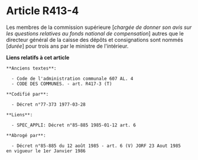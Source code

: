 # Article R413-4

Les membres de la commission supérieure [*chargée de donner son avis sur les questions relatives au fonds national de
compensation*] autres que le directeur général de la caisse des dépôts et consignations sont nommés [*durée*] pour trois ans
par le ministre de l'intérieur.

**Liens relatifs à cet article**

	**Anciens textes**:

	  - Code de l'administration communale 607 AL. 4
	  - CODE DES COMMUNES. - art. R417-3 (T)

	**Codifié par**:

	  - Décret n°77-373 1977-03-28

	**Liens**:

	  - SPEC_APPLI: Décret n°85-885 1985-01-12 art. 6

	**Abrogé par**:

	  - Décret n°85-885 du 12 août 1985 - art. 6 (V) JORF 23 Aout 1985   en vigueur le 1er Janvier 1986
